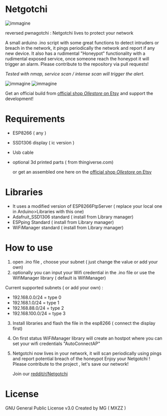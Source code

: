 # Netgotchi 
![immagine](https://github.com/MXZZ/Netgotchi/assets/3322271/947416e6-c088-4167-ba62-e69a6d1170ce)


reversed pwnagotchi : Netgotchi lives to protect your network 

A small arduino .ino script with some great functions to detect intruders or breach in the network, it pings periodically the network and report if any new device. It also has a rudimental "Honeypot" functionality with a rudimental exposed service, once someone reach the honeypot it will trigger an alarm. Please contribute to the repository via pull requests!

*Tested with nmap, service scan / intense scan will trigger the alert.* 


![immagine](https://github.com/MXZZ/Netgotchi/assets/3322271/cf8d7fec-7b33-4f14-9992-8cb4806633f2) ![immagine](https://github.com/MXZZ/Netgotchi/assets/3322271/68f4fe6c-9172-422b-ba39-ee901c098840)

Get an official build from [official shop *Ollestore* on Etsy](https://ollestore.etsy.com/listing/1742406142) and support the development! 



# Requirements 
- ESP8266 ( any )
- SSD1306 display ( ic version ) 
- Usb cable 
- optional 3d printed parts ( from thingiverse.com)

  or get an assembled one here on the [official shop *Ollestore* on Etsy](https://ollestore.etsy.com/listing/1742406142) 

# Libraries
- It uses a modified version of ESP8266FtpServer ( replace your local one in Arduino>Libraries with this one)
- Adafruit_SSD1306 standard ( install from Library manager)
- ESPping Standard ( install from Library manager)
- WiFiManager standard ( install from Library manager)

# How to use
1. open .ino file , choose your subnet ( just change the value or add your own)
2. optionally you can input your Wifi credential in the .ino file or use the WifiManager library ( default is WifiManager) 

Current supported subnets ( or add your own) :
- 192.168.0.0/24 = type 0
- 192.168.1.0/24 = type 1
- 192.168.88.0/24 = type 2
- 192.168.100.0/24  = type 3

3. Install libraries and flash the file in the esp8266 ( connect the display first)
4. On first status WiFiManager library will create an hostpot where you can set your wifi credentials
   "AutoConnectAP"

5. Netgotchi now lives in your network, it will scan periodically using pings and report potential breach of the honeypot
   Enjoy your Netgotchi !
   Please contribute to the project , let's save our network!

   Join our [reddit/r/Netgotchi](https://www.reddit.com/r/Netgotchi/)

 # License
 GNU General Public License v3.0 
 Created by MG ( MXZZ ) 


